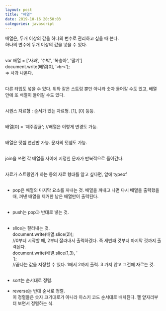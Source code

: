 ```yaml
---
layout: post
title: "배열"
date: 2019-10-16 20:50:03
categories: javascript
---
```

배열은, 두개 이상의 값을 하나의 변수로 관리하고 싶을 때 쓴다. <br>
하나의 변수에 두개 이상의 값을 넣을 수 있다.<br><br>

var 배열 = ['사과', '수박', '복숭아', '딸기']<br>
document.write(배열[0], '```<br>```');<br>
=> 사과 나온다.<br><br>

다른 타입도 넣을 수 있다. 위와 같은 스트링 뿐만 아니라 숫자 들어갈 수도 있고, 배열 안에 또 배열이 들어갈 수도 있다.<br><br>

시퀀스 자료형 : 순서가 있는 자료형. [1], [0] 등등.<br><br>

배열[0] = '제주감귤';  //배열은 이렇게 변경도 가능.<br><br>

배열은 덧셈 연산만 가능. 문자의 덧셈도 가능.<br><br>

join을 쓰면 각 배열들 사이에 지정한 문자가 반복적으로 들어간다.<br><br>

자료가 스트링인가 하는 등의 자료 형태를 알고 싶다면, 앞에 typeof <br><br>

* pop은 배열의 마지막 요소를 꺼내는 것. 배열을 꺼내고 나면 다시 배열을 출력했을 때, 꺼낸 배열을 제거한 남은 배열만이 출력된다.<br><br>

* push는 pop과 반대로 넣는 것.<br><br>

* slice는 잘라내는 것.<br>
  document.write(배열.slice(2));<br>
 //0부터 시작할 때, 2부터 잘라내서 출력하겠다. 즉 세번째 것부터 마지막 것까지 출력된다.<br>
    document.write(배열.slice(1,3), '<br>');  <br>
//끝나는 값을 지정할 수 있다. 1에서 2까지 출력. 3 가지 않고 그전에 자르는 것.<br><br>

* sort는 순서대로 정렬.<br>
* reverse는 반대 순서로 정렬.<br>
이 정렬들은 숫자 크기대로가 아니라 아스키 코드 순서대로 배치된다. 젤 앞자리부터 보면서 정렬하는 식.<br><br>
